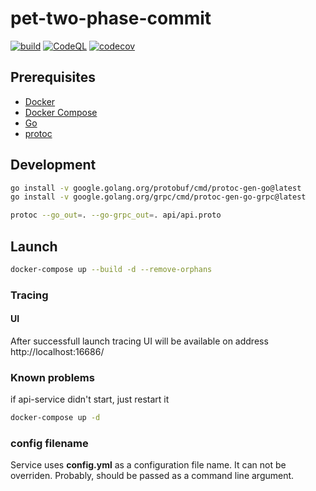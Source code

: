 # pet-two-phase-commit

[![build](https://github.com/Sugar-pack/orders-manager/actions/workflows/build.yml/badge.svg?branch=main)](https://github.com/Sugar-pack/orders-manager/actions/workflows/build.yml)
[![CodeQL](https://github.com/Sugar-pack/orders-manager/actions/workflows/codeql.yml/badge.svg)](https://github.com/Sugar-pack/orders-manager/actions/workflows/codeql.yml)
[![codecov](https://codecov.io/gh/Sugar-pack/orders-manager/branch/main/graph/badge.svg?token=VEXDJ58WWI)](https://codecov.io/gh/Sugar-pack/orders-manager)

## Prerequisites

- [Docker](https://docs.docker.com/get-docker/)
- [Docker Compose](https://docs.docker.com/compose/install/)
- [Go](https://golang.org/dl/)
- [protoc](https://github.com/protocolbuffers/protobuf/releases)

## Development

```bash
go install -v google.golang.org/protobuf/cmd/protoc-gen-go@latest
go install -v google.golang.org/grpc/cmd/protoc-gen-go-grpc@latest

protoc --go_out=. --go-grpc_out=. api/api.proto
```
## Launch

```bash
docker-compose up --build -d --remove-orphans
```

### Tracing

#### UI

After successfull launch tracing UI will be available on address http://localhost:16686/

### Known problems
if api-service didn't start, just restart it
```bash
docker-compose up -d
```

### config filename

Service uses **config.yml** as a configuration file name. It can not be overriden. Probably, should be passed as a command line argument.
